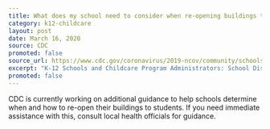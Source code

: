 ```yaml
---
title: What does my school need to consider when re-opening buildings to students?
category: k12-childcare
layout: post
date: March 16, 2020
source: CDC
promoted: false
source_url: https://www.cdc.gov/coronavirus/2019-ncov/community/schools-childcare/schools-faq.html
excerpt: "K-12 Schools and Childcare Program Administrators: School Dismissals"
promoted: false
---
```


CDC is currently working on additional guidance to help schools determine when and how to re-open their buildings to students. If you need immediate assistance with this, consult local health officials for guidance.
